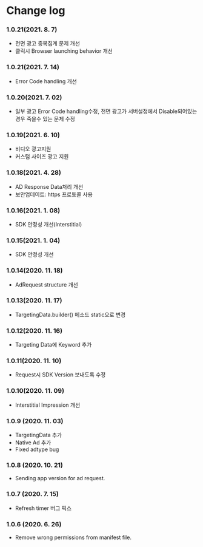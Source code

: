 # Change log

### 1.0.21(2021. 8. 7)
- 전면 광고 중복집계 문제 개선
- 클릭시 Browser launching behavior 개선

### 1.0.21(2021. 7. 14)
- Error Code handling 개선

### 1.0.20(2021. 7. 02)
- 일부 광고 Error Code handling수정, 전면 광고가 서버설정에서 Disable되어있는경우 죽을수 있는 문제 수정

### 1.0.19(2021. 6. 10)
- 비디오 광고지원
- 커스텀 사이즈 광고 지원

### 1.0.18(2021. 4. 28)
- AD Response Data처리 개선
- 보안업데이트: https 프로토콜 사용

### 1.0.16(2021. 1. 08)

- SDK 안정성 개선(Interstitial)

### 1.0.15(2021. 1. 04)

- SDK 안정성 개선

### 1.0.14(2020. 11. 18)

- AdRequest structure 개선

### 1.0.13(2020. 11. 17)

- TargetingData.builder() 메소드 static으로 변경

### 1.0.12(2020. 11. 16)

- Targeting Data에 Keyword 추가

### 1.0.11(2020. 11. 10)

- Request시 SDK Version 보내도록 수정

### 1.0.10(2020. 11. 09)

- Interstitial Impression 개선

### 1.0.9 (2020. 11. 03)

- TargetingData 추가
- Native Ad 추가
- Fixed adtype bug

### 1.0.8 (2020. 10. 21)

- Sending app version for ad request.

### 1.0.7 (2020. 7. 15)

- Refresh timer 버그 픽스

### 1.0.6 (2020. 6. 26)

- Remove wrong permissions from manifest file.

